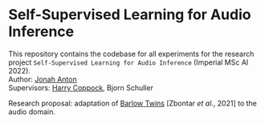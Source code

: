 # Self-Supervised Learning for Audio Inference
This repository contains the codebase for all experiments for the research project `Self-Supervised Learning for Audio Inference` (Imperial MSc AI 2022). <br />
Author: [Jonah Anton](https://github.com/jonahanton) <br />
Supervisors: [Harry Coppock](https://harrycoppock.com/), Bjorn Schuller

Research proposal: adaptation of [Barlow Twins](https://arxiv.org/abs/2103.03230) [Zbontar _et al._, 2021] to the audio domain. 
